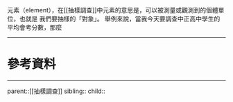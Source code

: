 元素（element），在[[抽樣調查]]中元素的意思是，可以被測量或觀測到的個體單位，也就是
我們要抽樣的「對象」。
舉例來說，當我今天要調查中正高中學生的平均會考分數，那麼
- - -
# 參考資料

- - -
parent::[[抽樣調查]]
sibling::
child::
